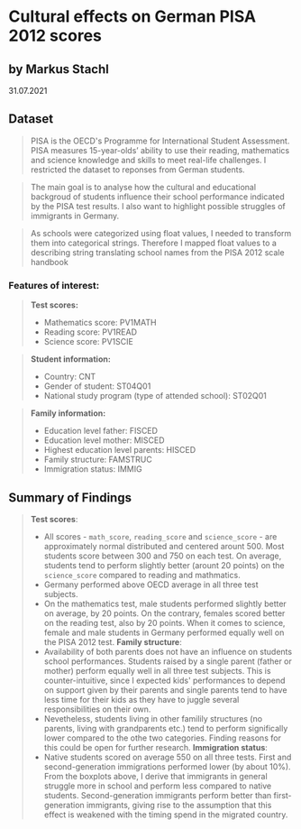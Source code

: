 # Cultural effects on German PISA 2012 scores
## by Markus Stachl
31.07.2021


## Dataset

> PISA is the OECD's Programme for International Student Assessment. PISA measures 15-year-olds’ ability to use their reading, mathematics and science knowledge and skills to meet real-life challenges. I restricted the dataset to reponses from German students.

> The main goal is to analyse how the cultural and educational backgroud of students influence their school performance indicated by the PISA test results. I also want to highlight possible struggles of immigrants in Germany.

> As schools were categorized using float values, I needed to transform them into categorical strings. Therefore I mapped float values to a describing string translating school names from the PISA 2012 scale handbook

### Features of interest:
> **Test scores:**
> - Mathematics score: PV1MATH
> - Reading score: PV1READ
> - Science score: PV1SCIE

> **Student information:**
> - Country: CNT
> - Gender of student: ST04Q01
> - National study program (type of attended school): ST02Q01

> **Family information:**
> - Education level father: FISCED
> - Education level mother: MISCED
> - Highest education level parents: HISCED
> - Family structure: FAMSTRUC
> - Immigration status: IMMIG


## Summary of Findings

> **Test scores**: 
> - All scores - `math_score`, `reading_score` and `science_score` -  are approximately normal distributed and centered arount 500. Most students score between 300 and 750 on each test. On average, students tend to perform slightly better (arount 20 points) on the `science_score` compared to reading and mathmatics.
> - Germany performed above OECD average in all three test subjects.
> - On the mathematics test, male students performed slightly better on average, by 20 points. On the contrary, females scored better on the reading test, also by 20 points. When it comes to science, female and male students in Germany performed equally well on the PISA 2012 test.
> **Family structure**: 
> - Availability of both parents does not have an influence on students school performances. Students raised by a single parent (father or mother) perform equally well in all three test subjects. This is counter-intuitive, since I expected kids' performances to depend on support given by their parents and single parents tend to have less time for their kids as they have to juggle several responsibilities on their own.
> - Nevetheless, students living in other familily structures (no parents, living with grandparents etc.) tend to perform significally lower compared to the othe two categories. Finding reasons for this could be open for further research.
> **Immigration status**:
> - Native students scored on average 550 on all three tests. First and second-generation immigrations performed lower (by about 10%). From the boxplots above, I derive that immigrants in general struggle more in school and perform less compared to native students. Second-generation immigrants perform better than first-generation immigrants, giving rise to the assumption that this effect is weakened with the timing spend in the migrated country.
